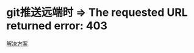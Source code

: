 # git推送远端时 => The requested URL returned error: 403

[解决方案](https://www.jianshu.com/p/a1908f55bef8)
